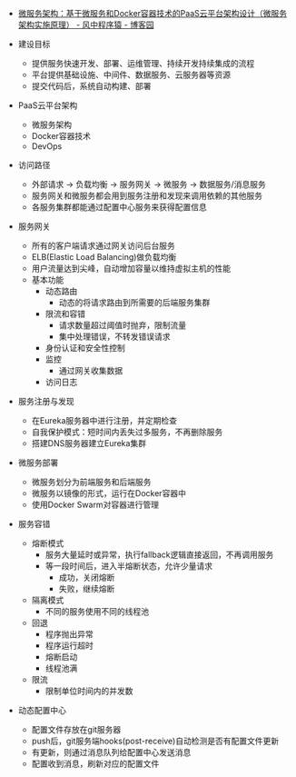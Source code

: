 
* [微服务架构：基于微服务和Docker容器技术的PaaS云平台架构设计（微服务架构实施原理） - 风中程序猿 - 博客园 ](http://www.cnblogs.com/fangfuhai/p/7065847.html)

* 建设目标
  * 提供服务快速开发、部署、运维管理、持续开发持续集成的流程
  * 平台提供基础设施、中间件、数据服务、云服务器等资源
  * 提交代码后，系统自动构建、部署
* PaaS云平台架构
  * 微服务架构
  * Docker容器技术
  * DevOps
* 访问路径
  * 外部请求 -> 负载均衡 -> 服务网关 -> 微服务 -> 数据服务/消息服务
  * 服务网关和微服务都会用到服务注册和发现来调用依赖的其他服务
  * 各服务集群都能通过配置中心服务来获得配置信息
* 服务网关
  * 所有的客户端请求通过网关访问后台服务
  * ELB(Elastic Load Balancing)做负载均衡
  * 用户流量达到尖峰，自动增加容量以维持虚拟主机的性能
  * 基本功能
    * 动态路由
      * 动态的将请求路由到所需要的后端服务集群
    * 限流和容错
      * 请求数量超过阈值时抛弃，限制流量
      * 集中处理错误，不转发错误请求
    * 身份认证和安全性控制
    * 监控
      * 通过网关收集数据
    * 访问日志
* 服务注册与发现
  * 在Eureka服务器中进行注册，并定期检查
  * 自我保护模式：短时间内丢失过多服务，不再删除服务
  * 搭建DNS服务器建立Eureka集群
* 微服务部署
  * 微服务划分为前端服务和后端服务
  * 微服务以镜像的形式，运行在Docker容器中
  * 使用Docker Swarm对容器进行管理
* 服务容错
  * 熔断模式
    * 服务大量延时或异常，执行fallback逻辑直接返回，不再调用服务
    * 等一段时间后，进入半熔断状态，允许少量请求
      * 成功，关闭熔断
      * 失败，继续熔断
  * 隔离模式
    * 不同的服务使用不同的线程池
  * 回退
    * 程序抛出异常
    * 程序运行超时
    * 熔断启动
    * 线程池满
  * 限流
    * 限制单位时间内的并发数
* 动态配置中心
  * 配置文件存放在git服务器
  * push后，git服务端hooks(post-receive)自动检测是否有配置文件更新
  * 有更新，则通过消息队列给配置中心发送消息
  * 配置收到消息，刷新对应的配置文件